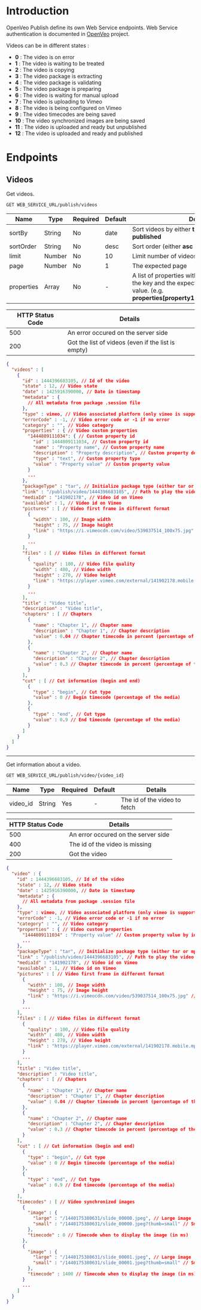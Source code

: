 # Introduction

OpenVeo Publish define its own Web Service endpoints. Web Service authentication is documented in [OpenVeo](https://github.com/veo-labs/openveo-core) project.

Videos can be in different states :

- **0** : The video is on error
- **1** : The video is waiting to be treated
- **2** : The video is copying
- **3** : The video package is extracting
- **4** : The video package is validating
- **5** : The video package is preparing
- **6** : The video is waiting for manual upload
- **7** : The video is uploading to Vimeo
- **8** : The video is being configured on Vimeo
- **9** : The video timecodes are being saved
- **10** : The video synchronized images are being saved
- **11** : The video is uploaded and ready but unpublished
- **12** : The video is uploaded and ready and published

# Endpoints

## Videos

Get videos.

    GET WEB_SERVICE_URL/publish/videos

Name | Type | Required | Default | Details
---- | ---- | ---- | ---- | ----
sortBy | String | No | date | Sort videos by either **title**, **description**, **date** or **published**
sortOrder | String | No | desc | Sort order (either **asc** or **desc**)
limit | Number | No | 10 | Limit number of videos per page
page | Number | No | 1 | The expected page
properties | Array | No | - | A list of properties with the property name as the key and the expected property value as the value. (e.g. **properties[property1Name]=property1Value**)

HTTP Status Code | Details
---- | ----
500 | An error occured on the server side
200 | Got the list of videos (even if the list is empty)

```json
{
  "videos" : [
    {
      "id" : 1444396683105, // Id of the video
      "state" : 12, // Video state
      "date" : 1425916390000, // Date in timestamp
      "metadata" : {
        // All metadata from package .session file
      },
      "type" : vimeo, // Video associated platform (only vimeo is supported)
      "errorCode" : -1, // Video error code or -1 if no error
      "category" : "", // Video category
      "properties" : { // Video custom properties
        "1444809111034": { // Custom property id
          "id" : 1444809111034, // Custom property id
          "name" : "Property name", // Custom property name
          "description" : "Property description", // Custom property description
          "type" : "text", // Custom property type
          "value" : "Property value" // Custom property value
        }
        ...
      },
      "packageType" : "tar", // Initialize package type (either tar or mp4)
      "link" : "/publish/video/1444396683105", // Path to play the video
      "mediaId" : "141902178", // Video id on Vimeo
      "available" : 1, // Video id on Vimeo
      "pictures" : [ // Video first frame in different format
        {
          "width" : 100, // Image width
          "height" : 75, // Image height
          "link" : "https://i.vimeocdn.com/video/539037514_100x75.jpg" // Image link
        }
        ...
      ],
      "files" : [ // Video files in different format
        {
          "quality" : 100, // Video file quality
          "width" : 480, // Video width
          "height" : 270, // Video height
          "link" : "https://player.vimeo.com/external/141902178.mobile.mp4?s=e5e51fa4d4d5437f6b0fe33d5c789624&profile_id=116&oauth2_token_id=54813546", // Video link
        }
        ...
      ],
      "title" : "Video title",
      "description" : "Video title",
      "chapters" : [ // Chapters
        {
          "name" : "Chapter 1", // Chapter name
          "description" : "Chapter 1", // Chapter description
          "value" : 0.04 // Chapter timecode in percent (percentage of the video)
        },
        {
          "name" : "Chapter 2", // Chapter name
          "description" : "Chapter 2", // Chapter description
          "value" : 0.3 // Chapter timecode in percent (percentage of the video)
        }
      ],
      "cut" : [ // Cut information (begin and end)
        {
          "type" : "begin", // Cut type
          "value" : 0 // Begin timecode (percentage of the media)
        },
        {
          "type" : "end", // Cut type
          "value" : 0.9 // End timecode (percentage of the media)
        }
      ]
    }
  ]
}
```

---

Get information about a video.

    GET WEB_SERVICE_URL/publish/video/{video_id}

Name | Type | Required | Default | Details
---- | ---- | ---- | ---- | ----
video_id | String | Yes | - | The id of the video to fetch

HTTP Status Code | Details
---- | ----
500 | An error occured on the server side
400 | The id of the video is missing
200 | Got the video

```json
{
  "video" : {
    "id" : 1444396683105, // Id of the video
    "state" : 12, // Video state
    "date" : 1425916390000, // Date in timestamp
    "metadata" : {
      // All metadata from package .session file
    },
    "type" : vimeo, // Video associated platform (only vimeo is supported)
    "errorCode" : -1, // Video error code or -1 if no error
    "category" : "", // Video category
    "properties" : { // Video custom properties
      "1444809111034" : "Property value" // Custom property value by id
      ...
    },
    "packageType" : "tar", // Initialize package type (either tar or mp4)
    "link" : "/publish/video/1444396683105", // Path to play the video
    "mediaId" : "141902178", // Video id on Vimeo
    "available" : 1, // Video id on Vimeo
    "pictures" : [ // Video first frame in different format
      {
        "width" : 100, // Image width
        "height" : 75, // Image height
        "link" : "https://i.vimeocdn.com/video/539037514_100x75.jpg" // Image link
      }
      ...
    ],
    "files" : [ // Video files in different format
      {
        "quality" : 100, // Video file quality
        "width" : 480, // Video width
        "height" : 270, // Video height
        "link" : "https://player.vimeo.com/external/141902178.mobile.mp4?s=e5e51fa4d4d5437f6b0fe33d5c789624&profile_id=116&oauth2_token_id=54813546", // Video link
      }
      ...
    ],
    "title" : "Video title",
    "description" : "Video title",
    "chapters" : [ // Chapters
      {
        "name" : "Chapter 1", // Chapter name
        "description" : "Chapter 1", // Chapter description
        "value" : 0.04 // Chapter timecode in percent (percentage of the video)
      },
      {
        "name" : "Chapter 2", // Chapter name
        "description" : "Chapter 2", // Chapter description
        "value" : 0.3 // Chapter timecode in percent (percentage of the video)
      }
    ],
    "cut" : [ // Cut information (begin and end)
      {
        "type" : "begin", // Cut type
        "value" : 0 // Begin timecode (percentage of the media)
      },
      {
        "type" : "end", // Cut type
        "value" : 0.9 // End timecode (percentage of the media)
      }
    ],
    "timecodes" : [ // Video synchronized images
      {
        "image" : {
          "large" : "/1440175380631/slide_00000.jpeg", // Large image
          "small" : "/1440175380631/slide_00000.jpeg?thumb=small" // Small image
        },
        "timecode" : 0 // Timecode when to display the image (in ms)
      },
      {
        "image" : {
          "large" : "/1440175380631/slide_00001.jpeg", // Large image
          "small" : "/1440175380631/slide_00001.jpeg?thumb=small" // Small image
        },
        "timecode" : 1400 // Timecode when to display the image (in ms)
      }
      ...
    ]
  }
}
```